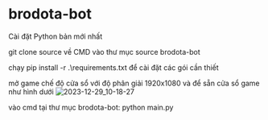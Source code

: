 # brodota-bot
Cài đặt Python bản mới nhất

git clone source về
CMD vào thư mục source brodota-bot

chạy pip install -r .\requirements.txt để cài đặt các gói cần thiết

mở game chế độ cửa sổ với độ phân giải 1920x1080 và để sẵn cửa sổ game như hình dưới
![2023-12-29_10-18-27](https://github.com/hungnt87/brodota-bot/assets/71305971/9820772b-ba40-4214-8781-7be315bc1b9e)



vào cmd tại thư mục brodota-bot: python main.py